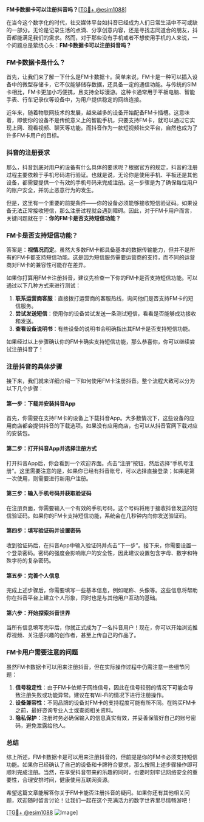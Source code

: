 **FM卡数据卡可以注册抖音吗？**[[TG💪+ @esim1088](https://t.me/s/esim1088)]

在当今这个数字化的时代，社交媒体平台如抖音已经成为人们日常生活中不可或缺的一部分。无论是记录生活的点滴、分享创意内容，还是寻找志同道合的朋友，抖音都能满足我们的需求。然而，对于那些没有手机或者不想使用手机的人来说，一个问题总是萦绕心头：**FM卡数据卡可以注册抖音吗？**

### FM卡数据卡是什么？

首先，让我们来了解一下什么是FM卡数据卡。简单来说，FM卡是一种可以插入设备中的微型存储卡，它不仅能够储存数据，还具备一定的通信功能。与传统的SIM卡相比，FM卡更加小巧便携，且支持全球漫游。这种卡通常用于平板电脑、智能手表、行车记录仪等设备中，为用户提供稳定的网络连接。

近年来，随着物联网技术的发展，越来越多的设备开始配备FM卡插槽。这意味着，即使你的设备不是传统意义上的智能手机，只要支持FM卡，就可以通过它实现上网、观看视频、聊天等功能。而抖音作为一款短视频社交平台，自然也成为了许多FM卡用户的目标。

### 抖音的注册要求

那么，抖音到底对用户的设备有什么具体的要求呢？根据官方的规定，抖音的注册过程主要依赖于手机号码进行验证。也就是说，无论你是使用手机、平板还是其他设备，都需要提供一个有效的手机号码来完成注册。这一步骤是为了确保每位用户的账户安全，并防止恶意行为的发生。

但是，这里有一个重要的前提条件——你的设备必须能够接收短信验证码。如果设备无法正常接收短信，那么注册过程就会遇到障碍。因此，对于FM卡用户而言，关键问题就在于：**你的FM卡是否支持短信功能？**

### FM卡是否支持短信功能？

答案是：**视情况而定**。虽然大多数FM卡都具备基本的数据传输能力，但并不是所有的FM卡都支持短信功能。这是因为短信服务需要运营商的支持，而不同的运营商对FM卡的兼容性可能存在差异。

如果你打算用FM卡注册抖音，建议先检查一下你的FM卡是否支持短信功能。可以通过以下几种方式来进行测试：

1. **联系运营商客服**：直接拨打运营商的客服热线，询问他们是否支持FM卡的短信服务。
2. **尝试发送短信**：使用你的设备尝试发送一条测试短信，看看是否能够成功接收和发送。
3. **查看设备说明书**：有些设备的说明书会明确指出其FM卡是否支持短信功能。

如果经过以上步骤确认你的FM卡确实支持短信功能，那么恭喜你，你可以继续尝试注册抖音了！

### 注册抖音的具体步骤

接下来，我们就来详细介绍一下如何使用FM卡注册抖音。整个流程大致可以分为以下几个步骤：

#### 第一步：下载并安装抖音App

首先，你需要在支持FM卡的设备上下载抖音App。大多数情况下，这些设备的应用商店都会提供抖音的下载选项。如果没有应用商店，也可以从抖音官网下载对应的安装包。

#### 第二步：打开抖音App并选择注册方式

打开抖音App后，你会看到一个欢迎界面。点击“注册”按钮，然后选择“手机号注册”。这里需要注意的是，如果你已经有抖音账号，可以选择直接登录；如果是第一次使用，则需要进行新用户注册。

#### 第三步：输入手机号码并获取验证码

在注册页面，你需要输入一个有效的手机号码。这个号码将用于接收抖音发送的短信验证码。如果你的FM卡支持短信功能，系统会在几秒钟内向你发送验证码。

#### 第四步：填写验证码并设置密码

收到验证码后，在抖音App中输入验证码并点击“下一步”。接下来，你需要设置一个登录密码。密码的强度会影响账户的安全性，因此建议设置包含字母、数字和特殊字符的复杂密码。

#### 第五步：完善个人信息

完成上述步骤后，你需要填写一些基本信息，例如昵称、头像等。这些信息将帮助你在抖音平台上建立个人形象，同时也是与其他用户互动的基础。

#### 第六步：开始探索抖音世界

当所有信息填写完毕后，你就正式成为了一名抖音用户！现在，你可以开始浏览推荐视频、关注感兴趣的创作者，甚至上传自己的作品了。

### FM卡用户需要注意的问题

虽然FM卡数据卡可以用来注册抖音，但在实际操作过程中仍需注意一些细节问题：

1. **信号稳定性**：由于FM卡依赖于网络信号，因此在信号较弱的情况下可能会导致注册失败或功能异常。建议在有Wi-Fi的情况下进行注册操作。
2. **设备兼容性**：不同品牌的设备对FM卡的支持程度可能有所不同。在购买FM卡之前，最好咨询专业人士或查阅相关资料。
3. **隐私保护**：注册时务必确保输入的信息真实有效，并妥善保管好自己的账号密码，避免泄露给他人。

### 总结

综上所述，FM卡数据卡是可以用来注册抖音的，但前提是你的FM卡必须支持短信功能。如果你已经确认了自己的设备和卡牌符合要求，那么按照上述步骤操作即可顺利完成注册。当然，在享受抖音带来的乐趣的同时，也要时刻牢记网络安全的重要性，合理安排时间，健康使用互联网资源。

希望这篇文章能解答你关于FM卡能否注册抖音的疑问。如果你还有其他相关问题，欢迎随时留言讨论！让我们一起在这个充满活力的数字世界里尽情畅游吧！

[[TG💪+ @esim1088](https://t.me/s/esim1088) ![Image](https://i.postimg.cc/4NQfJmqS/Snipaste-2025-05-13-00-14-12.png)]